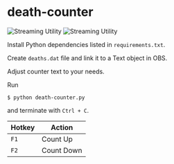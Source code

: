 # death-counter
![Streaming Utility](https://img.shields.io/badge/streaming-utility-green.svg?style=flat-square)
![Streaming Utility](https://img.shields.io/badge/obs-integration-green.svg?style=flat-square)

Install Python dependencies listed in `requirements.txt`.

Create `deaths.dat` file and link it to a Text object in OBS.

Adjust counter text to your needs.

Run
```shell
$ python death-counter.py
```
and terminate with `Ctrl + C`.

Hotkey | Action
-- | --
`F1` | Count Up
`F2` | Count Down
